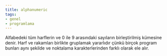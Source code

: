 ```yaml
---
title: alphanumeric
tags:
- genel
- programlama
---
```


Alfabedeki tüm harflerin ve 0 ile 9 arasındaki sayıların birleştirilmiş kümesine denir. Harf ve rakamları birlikte gruplamak yararlıdır çünkü birçok program bunları aynı şekilde ve noktalama karakterlerinden farklı olarak ele alır.